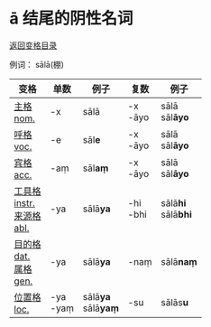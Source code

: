 # ā 结尾的阴性名词

[返回变格目录](declension.md)

例词： sālā\(棚\)

| 变格 | 单数 | 例子 |复数 | 例子 |
| --- | ----- | ------ |---- | ---- |
| [主格<br>nom.](nom.md) | -x | sālā |-x<br>-āyo |sālā<br>sāl**āyo** |
| [呼格<br>voc.](voc.md) |-e | sāl**e** |-x<br>-āyo |sālā<br>sāl**āyo** |
| [宾格<br>acc.](acc.md) | -aṃ |sāl**aṃ** |-x<br>-āyo |sālā<br>sāl**āyo** |
| [工具格<br>instr.](instr.md) <br>[来源格<br>abl.](abl.md)|-ya |sālā**ya** |-hi<br>-bhi |sālā**hi**<br>sālā**bhi** |
|[目的格<br>dat.](dat.md)<br> [属格<br>gen.](gen.md) |-ya |sālā**ya** |-naṃ |sālā**naṃ** |
| [位置格<br>loc.](loc.md) |-ya<br>-yaṃ |sālā**ya**<br>sālā**yaṃ** |-su |sālās**u** |

